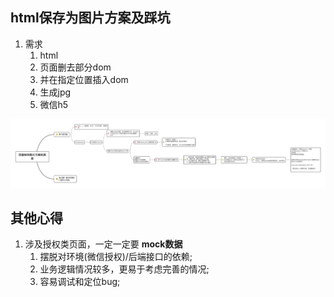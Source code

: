 ## html保存为图片方案及踩坑

1. 需求
   1. html
   2. 页面删去部分dom
   3. 并在指定位置插入dom
   4. 生成jpg
   5. 微信h5


![](x-mind/页面保存图片方案的探索.png)




## 其他心得

1. 涉及授权类页面，一定一定要 **mock数据**
   1. 摆脱对环境(微信授权)/后端接口的依赖;
   2. 业务逻辑情况较多，更易于考虑完善的情况;
   3. 容易调试和定位bug;
